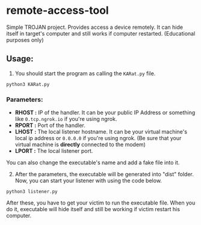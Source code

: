 # remote-access-tool
Simple TROJAN project. Provides access a device remotely. It can hide itself in target's computer and still works if computer restarted. (Educational purposes only)

## Usage:

1. You should start the program as calling the `KARat.py` file.

```
python3 KARat.py
```

### Parameters:
- **RHOST :** IP of the handler. It can be your public IP Address or something like `0.tcp.ngrok.io` if you're using ngrok.
- **RPORT :** Port of the handler.
- **LHOST :** The local listener hostname. It can be your virtual machine's local ip address or `0.0.0.0` if you're using ngrok. (Be sure that your virtual machine is **directly** connected to the modem)
- **LPORT :** The local listener port.

You can also change the executable's name and add a fake file into it.

2. After the parameters, the executable will be generated into "dist" folder. Now, you can start your listener with using the code below.

```
python3 listener.py
```

After these, you have to get your victim to run the executable file. When you do it, executable will hide itself and still be working if victim restart his computer.

